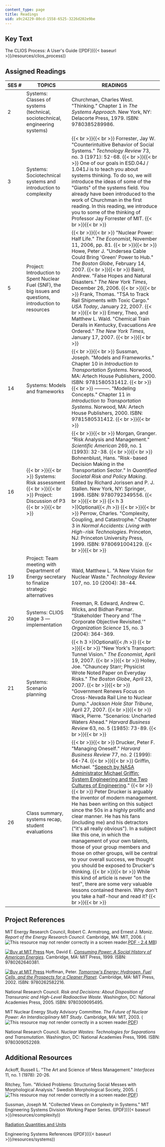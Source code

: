 ```yaml
---
content_type: page
title: Readings
uid: a9c24229-80cd-1558-6525-3226d202e9be
---
```


Key Text
--------

The CLIOS Process: A User's Guide ([PDF]({{< baseurl >}}/resources/clios_process))

Assigned Readings
-----------------

| SES # | TOPICS | READINGS |
| --- | --- | --- |
| 2 | Systems: Classes of systems (technical, sociotechnical, engineering systems) | Churchman, Charles West. "Thinking." Chapter 1 in _The Systems Approach_. New York, NY: Delacorte Press, 1979. ISBN: 9780385289986. |
| 3 | Systems: Sociotechnical systems and introduction to complexity |  {{< br >}}{{< br >}} Forrester, Jay W. "Counterintuitive Behavior of Social Systems." _Technology Review_ 73, no. 3 (1971): 52-68. {{< br >}}{{< br >}} One of our goals in ESD.04J / 1.041J is to teach you about systems thinking. To do so, we will introduce the ideas of some of the "Giants" of the systems field. You already have been introduced to the work of Churchman in the first reading. In this reading, we introduce you to some of the thinking of Professor Jay Forrester of MIT. {{< br >}}{{< br >}}  |
| 5 | Project: Introduction to Spent Nuclear Fuel (SNF), the big issues and questions, introduction to resources |  {{< br >}}{{< br >}} "Nuclear Power: Half Life." _The Economist_, November 11, 2006, pp. 81. {{< br >}}{{< br >}} Howe, Peter J. "Undersea Cable Could Bring 'Green' Power to Hub." _The Boston Globe_, February 14, 2007. {{< br >}}{{< br >}} Baird, Andrew. "False Hopes and Natural Disasters." _The New York Times_, December 26, 2006. {{< br >}}{{< br >}} Frank, Thomas. "TSA to Track Rail Shipments with Toxic Cargo." _USA Today_, January 22, 2007. {{< br >}}{{< br >}} Emery, Theo, and Matthew L. Wald. "Chemical Train Derails in Kentucky, Evacuations Are Ordered." _The New York Times_, January 17, 2007. {{< br >}}{{< br >}}  |
| 14 | Systems: Models and frameworks |  {{< br >}}{{< br >}} Sussman, Joseph. "Models and Frameworks." Chapter 10 in _Introduction to Transportation Systems_. Norwood, MA: Artech House Publishers, 2000. ISBN: 9781580531412. {{< br >}}{{< br >}} ———. "Modeling Concepts." Chapter 11 in _Introduction to Transportation Systems_. Norwood, MA: Artech House Publishers, 2000. ISBN: 9781580531412. {{< br >}}{{< br >}}  |
| 16 |  {{< br >}}{{< br >}} Systems: Risk assessment {{< br >}}{{< br >}} Project: Discussion of P3 {{< br >}}{{< br >}}  |  {{< br >}}{{< br >}} Morgan, Granger. "Risk Analysis and Management." _Scientific American_ 269, no. 1 (1993): 32-38. {{< br >}}{{< br >}} Bohnenblust, Hans. "Risk-based Decision Making in the Transportation Sector." In _Quantified Societal Risk and Policy Making_. Edited by Richard Jorissen and P. J. Stallen. New York, NY: Springer, 1998. ISBN: 9780792349556. {{< br >}}{{< br >}} {{< h 3 >}}Optional{{< /h >}} {{< br >}}{{< br >}} Perrow, Charles. "Complexity, Coupling, and Catastrophe." Chapter 3 in _Normal Accidents: Living with High-risk Technologies_. Princeton, NJ: Princeton University Press, 1999. ISBN: 9780691004129. {{< br >}}{{< br >}}  |
| 19 | Project: Team meeting with Department of Energy secretary to finalize strategic alternatives | Wald, Matthew L. "A New Vision for Nuclear Waste." _Technology Review_ 107, no. 10 (2004): 38-44. |
| 20 | Systems: CLIOS stage 3 — implementation | Freeman, R. Edward, Andrew C. Wicks, and Bidhan Parmar. "Stakeholder Theory and 'The Corporate Objective Revisited.'" _Organization Science_ 15, no. 3 (2004): 364-369. |
| 21 | Systems: Scenario planning | {{< h 3 >}}Optional{{< /h >}} {{< br >}}{{< br >}} "New York's Transport: Tunnel Vision." _The Economist_, April 19, 2007. {{< br >}}{{< br >}} Holley, Joe. "Chauncey Starr; Physicist Wrote Noted Paper on Everyday Risks." _The Boston Globe_, April 23, 2007. {{< br >}}{{< br >}} "Government Renews Focus on Cross-Nevada Rail Line to Nuclear Dump." _Jackson Hole Star Tribune_, April 27, 2007. {{< br >}}{{< br >}} Wack, Pierre. "Scenarios: Uncharted Waters Ahead." _Harvard Business Review_ 63, no. 5 (1985): 73-89. {{< br >}}{{< br >}}  |
| 26 | Class summary, systems recap, student evaluations |  {{< br >}}{{< br >}} Drucker, Peter F. "Managing Oneself." _Harvard Business Review_ 77, no. 2 (1999): 64-74. {{< br >}}{{< br >}} Griffin, Michael. "[Speech by NASA Administrator Michael Griffin: System Engineering and the Two Cultures of Engineering](http://www.spaceref.com/news/viewsr.html?pid=23775)." {{< br >}}{{< br >}} Peter Drucker is arguably the inventor of modern management. He has been writing on this subject since the 50s in a highly prolific and clear manner. He has his fans (including me) and his detractors ("it's all really obvious"). In a subject like this one, in which the management of your own talents, those of your group members and those on other groups, will be central to your overall success, we thought you should be exposed to Drucker's thinking. {{< br >}}{{< br >}} While this kind of article is never "on the test", there are some very valuable lessons contained therein. Why don't you take a half-hour and read it? {{< br >}}{{< br >}}  

Project References
------------------

MIT Energy Research Council, Robert C. Armstrong, and Ernest J. Moniz. _Report of the Energy Research Council_. Cambridge, MA: MIT, 2006. (![This resource may not render correctly in a screen reader.](/images/inacessible.gif)[PDF - 2.4 MB](http://web.mit.edu/mitei/about/erc-report-final.pdf))

[![Buy at MIT Press](/images/mp_logo.gif)](https://mitpress.mit.edu/9780262640381) Nye, David E. [_Consuming Power: A Social History of American Energies_](https://mitpress.mit.edu/9780262640381). Cambridge, MA: MIT Press, 1999. ISBN: 9780262640381.

[![Buy at MIT Press](/images/mp_logo.gif)](https://mitpress.mit.edu/9780262582216) Hoffman, Peter. [_Tomorrow's Energy: Hydrogen, Fuel Cells, and the Prospects for a Cleaner Planet_](https://mitpress.mit.edu/9780262582216). Cambridge, MA: MIT Press, 2002. ISBN: 9780262582216.

National Research Council. _Risk and Decisions: About Disposition of Transuranic and High-Level Radioactive Waste_. Washington, DC: National Academies Press, 2005. ISBN: 9780309095495.

MIT Nuclear Energy Study Advisory Committee. _The Future of Nuclear Power: An Interdisciplinary MIT Study_. Cambridge, MA: MIT, 2003. (![This resource may not render correctly in a screen reader.](/images/inacessible.gif)[PDF](http://web.mit.edu/nuclearpower/pdf/nuclearpower-summary.pdf))

National Research Council. _Nuclear Wastes: Technologies for Separations and Transmutation_. Washington, DC: National Academies Press, 1996. ISBN: 9780309052269.

Additional Resources
--------------------

Ackoff, Russell L. "The Art and Science of Mess Management." _Interfaces_ 11, no. 1 (1978): 20-26.

Ritchey, Tom. "Wicked Problems: Structuring Social Messes with Morphological Analysis." Swedish Morphological Society, 2005. (![This resource may not render correctly in a screen reader.](/images/inacessible.gif)[PDF](http://swemorph.com/pdf/wp.pdf))

Sussman, Joseph M. "Collected Views on Complexity in Systems." MIT Engineering Systems Division Working Paper Series. ([PDF]({{< baseurl >}}/resources/complexity))

[Radiation Quantities and Units](http://www.sprawls.org/ppmi2/RADQU/)

Engineering Systems References ([PDF]({{< baseurl >}}/resources/systems))